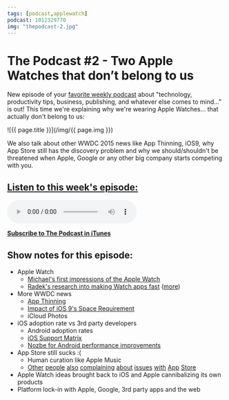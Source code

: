 ```yaml
---
tags: [podcast,applewatch]
podcast: 1012329770
img: "thepodcast-2.jpg"
---
```


# The Podcast #2 - Two Apple Watches that don’t belong to us

New episode of your [favorite weekly podcast][p] about "technology, productivity tips, business, publishing, and whatever else comes to mind..." is out! This time we're explaining why we're wearing Apple Watches... that actually don't belong to us:

<!--More-->

![{{ page.title }}](/img/{{ page.img }})

We also talk about other WWDC 2015 news like App Thinning, iOS9, why App Store still has the discovery problem and why we should/shouldn't be threatened when Apple, Google or any other big company starts competing with you.

## [Listen to this week's episode:][e]

<audio controls>
<source src="https://files.nozbe.com/podcast/002.mp3" type="audio/mpeg">
</audio>

**[Subscribe to The Podcast in iTunes][i]**

## Show notes for this episode:

  * Apple Watch
    * [Michael's first impressions of the Apple Watch](https://sliwinski.com/watch-5days/)
    * [Radek's research into making Watch apps fast](http://radex.io/watch/diffing/) ([more](http://radex.io/watch/lazy/))
  * More WWDC news
    * [App Thinning](https://developer.apple.com/library/prerelease/watchos/documentation/IDEs/Conceptual/AppDistributionGuide/AppThinning/AppThinning.html)
    * [Impact of iOS 9's Space Requirement](https://david-smith.org/blog/2015/06/23/impact-of-ios-9-s-space-requirement/)
    * iCloud Photos
  * iOS adoption rate vs 3rd party developers
    * Android adoption rates
    * [iOS Support Matrix](http://iossupportmatrix.com/)
    * [Nozbe for Android performance improvements](https://nozbe.com/blog/nozbe-for-android/)
  * App Store still sucks :(
    * Human curation like Apple Music
    * [Other](http://developingperspective.com/2014/02/27/0/) [people](http://gedblog.com/2014/12/15/how-broken-is-discovery-on-the-app-store-this-broken/) [also](http://www.macstories.net/ios/apple-asks-pcalc-developer-to-remove-ios-8-widget/) [complaining](http://www.macstories.net/ios/goodbye-drafts-widget-for-now/) [about](http://www.panic.com/blog/transmit-ios-1-1-1/) [issues](http://oleb.net/blog/2014/12/apple-out-of-touch/) [with](https://cromulentlabs.wordpress.com/2014/12/07/launcher-followup-and-thoughts-on-the-app-store-review-system/) [App](http://developingperspective.com/2014/03/06/176/) [Store](http://developingperspective.com/2014/04/11/180/)
  * Apple Watch ideas brought back to iOS and Apple cannibalizing its own products
  * Platform lock-in with Apple, Google, 3rd party apps and the web

[e]: http://thepodcast.fm/episodes/2
[p]: https://michael.gratis/thepodcastfm
[n]: https://nozbe.com/?a=mike
[r]: https://michael.gratis/radex
[i]: https://michael.gratis/thepodcast